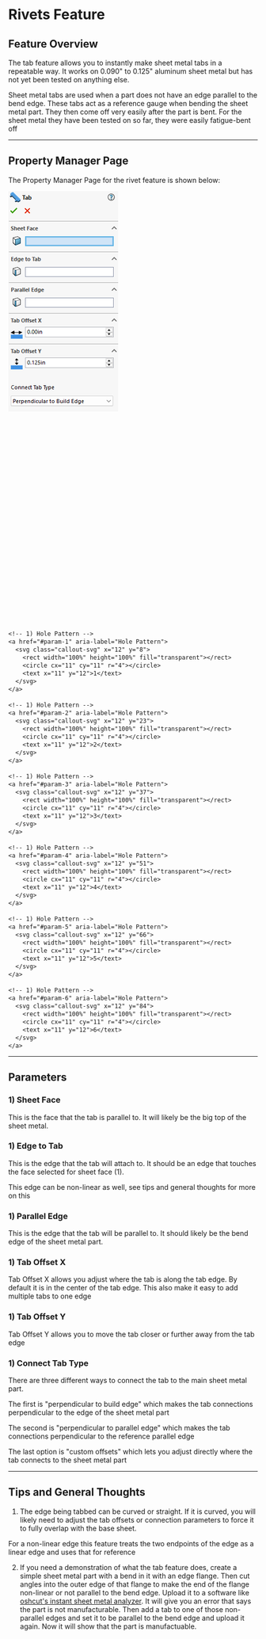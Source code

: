 # Rivets Feature

## Feature Overview

The tab feature allows you to instantly make sheet metal tabs in a repeatable way. It works on 0.090" to 0.125" aluminum sheet metal but has not yet been tested on anything else.

Sheet metal tabs are used when a part does not have an edge parallel to the bend edge. These tabs act as a reference gauge when bending the sheet metal part. They then come off very easily after the part is bent. For the sheet metal they have been tested on so far, they were easily fatigue-bent off

---

## Property Manager Page

The Property Manager Page for the rivet feature is shown below:

<div class="image-annot"
     style="--callout-stroke: 2px;
            --callout-size: 22px;
            --callout-font-size: 6.5px;
            --callout-stroke-color: red;
            --callout-text-color: red;
            --callout-stroke-hover: blue;
            --callout-text-hover: blue;">
  <img src="/images/tab-pmp.png" alt="Sphere Property Manager Page">

  <svg viewBox="0 0 120 100" preserveAspectRatio="xMidYMid meet" aria-hidden="true">

    <!-- 1) Hole Pattern -->
    <a href="#param-1" aria-label="Hole Pattern">
      <svg class="callout-svg" x="12" y="8">
        <rect width="100%" height="100%" fill="transparent"></rect>
        <circle cx="11" cy="11" r="4"></circle>
        <text x="11" y="12">1</text>
      </svg>
    </a>

    <!-- 1) Hole Pattern -->
    <a href="#param-2" aria-label="Hole Pattern">
      <svg class="callout-svg" x="12" y="23">
        <rect width="100%" height="100%" fill="transparent"></rect>
        <circle cx="11" cy="11" r="4"></circle>
        <text x="11" y="12">2</text>
      </svg>
    </a>

    <!-- 1) Hole Pattern -->
    <a href="#param-3" aria-label="Hole Pattern">
      <svg class="callout-svg" x="12" y="37">
        <rect width="100%" height="100%" fill="transparent"></rect>
        <circle cx="11" cy="11" r="4"></circle>
        <text x="11" y="12">3</text>
      </svg>
    </a>

    <!-- 1) Hole Pattern -->
    <a href="#param-4" aria-label="Hole Pattern">
      <svg class="callout-svg" x="12" y="51">
        <rect width="100%" height="100%" fill="transparent"></rect>
        <circle cx="11" cy="11" r="4"></circle>
        <text x="11" y="12">4</text>
      </svg>
    </a>

    <!-- 1) Hole Pattern -->
    <a href="#param-5" aria-label="Hole Pattern">
      <svg class="callout-svg" x="12" y="66">
        <rect width="100%" height="100%" fill="transparent"></rect>
        <circle cx="11" cy="11" r="4"></circle>
        <text x="11" y="12">5</text>
      </svg>
    </a>

    <!-- 1) Hole Pattern -->
    <a href="#param-6" aria-label="Hole Pattern">
      <svg class="callout-svg" x="12" y="84">
        <rect width="100%" height="100%" fill="transparent"></rect>
        <circle cx="11" cy="11" r="4"></circle>
        <text x="11" y="12">6</text>
      </svg>
    </a>


  </svg>
</div>


---

## Parameters

### <a id="param-1"></a>1) Sheet Face

This is the face that the tab is parallel to. It will likely be the big top of the sheet metal.

### <a id="param-2"></a>1) Edge to Tab

This is the edge that the tab will attach to. It should be an edge that touches the face selected for sheet face (1).

This edge can be non-linear as well, see tips and general thoughts for more on this

### <a id="param-3"></a>1) Parallel Edge

This is the edge that the tab will be parallel to. It should likely be the bend edge of the sheet metal part.

### <a id="param-4"></a>1) Tab Offset X

Tab Offset X allows you adjust where the tab is along the tab edge. By default it is in the center of the tab edge. This also make it easy to add multiple tabs to one edge

### <a id="param-5"></a>1) Tab Offset Y

Tab Offset Y allows you to move the tab closer or further away from the tab edge

### <a id="param-6"></a>1) Connect Tab Type

There are three different ways to connect the tab to the main sheet metal part.

The first is "perpendicular to build edge" which makes the tab connections perpendicular to the edge of the sheet metal part

The second is "perpendicular to parallel edge" which makes the tab connections perpendicular to the reference parallel edge

The last option is "custom offsets" which lets you adjust directly where the tab connects to the sheet metal part

---

## Tips and General Thoughts

1) The edge being tabbed can be curved or straight. If it is curved, you will likely need to adjust the tab offsets or connection parameters to force it to fully overlap with the base sheet. 

For a non-linear edge this feature treats the two endpoints of the edge as a linear edge and uses that for reference

2) If you need a demonstration of what the tab feature does, create a simple sheet metal part with a bend in it with an edge flange. Then cut angles into the outer edge of that flange to make the end of the flange non-linear or not parallel to the bend edge. Upload it to a software like [oshcut's instant sheet metal analyzer]("https://app.oshcut.com/cart"). It will give you an error that says the part is not manufacturable. Then add a tab to one of those non-parallel edges and set it to be parallel to the bend edge and upload it again. Now it will show that the part is manufactuable.